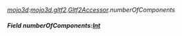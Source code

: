 _[mojo3d](../../modules/mojo3d/mojo3d-module.md):[mojo3d.gltf2](../../modules/mojo3d/mojo3d-gltf2.md).[Gltf2Accessor](../../modules/mojo3d/mojo3d-gltf2-gltf2accessor.md).numberOfComponents_
##### Field numberOfComponents:[Int](../../modules/wonkey/wonkey-types-int.md)
